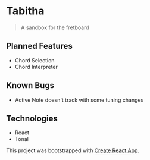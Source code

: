 # Tabitha

> A sandbox for the fretboard

## Planned Features

  - Chord Selection
  - Chord Interpreter

## Known Bugs

  - Active Note doesn't track with some tuning changes

## Technologies
  - React
  - Tonal

This project was bootstrapped with [Create React App](https://github.com/facebookincubator/create-react-app).
